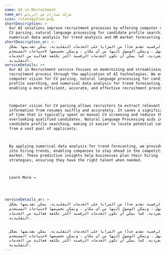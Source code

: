 ```yaml
---
name: AI in Recruitment
name_ar: شركة مسارات في الرياض
icon: /stategyIcon.png
shortDescription: >
  Our AI solutions improve recruitment processes by offering computer vision for
  CV parsing, natural language processing for candidate profile searching, and
  numerical data analysis for trend analysis and HR market forecasting.
shortDescription_ar: >-
  الخدمات الرقمية تقدم عددًا من المزايا على الخدمات التقليدية. يمكن تقديمها بشكل
  أسرع وأسهل ، ويمكن الوصول إليها من أي مكان ، ويمكن تخصيصها لاحتياجات المستخدم
  الفردية. كما يمكن أن تكون الخدمات الرقمية أكثر تكلفة فعالية من الخدمات
  التقليدية.
serviceDetails: >+
  Our AI in Recruitment service focuses on modernizing and streamlining the
  recruitment process through the application of AI technologies. We employ
  computer vision for CV parsing, natural language processing for candidate
  profile searching, and numerical data analysis for trend forecasting, thereby
  enabling a more efficient, accurate, and effective recruitment process.



  Computer vision for CV parsing allows recruiters to extract relevant
  information from resumes swiftly and accurately. It saves a significant amount
  of time that is typically spent on manual CV screening and reduces the risk of
  overlooking qualified candidates. Natural Language Processing aids in
  candidate profile searching, making it easier to locate potential candidates
  from a vast pool of applicants.



  By applying numerical data analysis for trend forecasting, we provide insights
  into hiring trends, enabling companies to stay ahead in the competitive
  market. These predictive insights help businesses plan their hiring
  strategies, ensuring they have the right talent when needed.



  Learn More →




serviceDetails_ar: >
  الخدمات الرقمية تقدم عددًا من المزايا على الخدمات التقليدية. يمكن تقديمها بشكل
  أسرع وأسهل ، ويمكن الوصول إليها من أي مكان ، ويمكن تخصيصها لاحتياجات المستخدم
  الفردية. كما يمكن أن تكون الخدمات الرقمية أكثر تكلفة فعالية من الخدمات
  التقليدية.


  الخدمات الرقمية تقدم عددًا من المزايا على الخدمات التقليدية. يمكن تقديمها بشكل
  أسرع وأسهل ، ويمكن الوصول إليها من أي مكان ، ويمكن تخصيصها لاحتياجات المستخدم
  الفردية. كما يمكن أن تكون الخدمات الرقمية أكثر تكلفة فعالية من الخدمات
  التقليدية.
---
```


